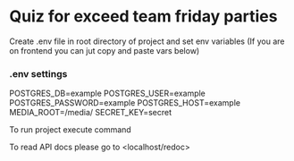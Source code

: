 # Quiz for exceed team friday parties

Create .env file in root directory of project and set env variables (If you are on frontend you can jut copy and paste vars below)
### .env settings
POSTGRES_DB=example
POSTGRES_USER=example
POSTGRES_PASSWORD=example
POSTGRES_HOST=example
MEDIA_ROOT=/media/
SECRET_KEY=secret


To run project execute <docker-compose up> command

To read API docs please go to <localhost/redoc>
